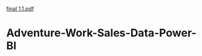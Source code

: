 [final 1.1.pdf](https://github.com/Lokesh1027/Adventure-Work-Sales-Data-Power-BI/files/11553717/final.1.1.pdf)
# Adventure-Work-Sales-Data-Power-BI
